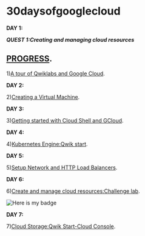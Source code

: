 # 30daysofgooglecloud
**DAY 1:**

***QUEST 1:Creating and managing cloud resources***
## [PROGRESS](https://google.qwiklabs.com/quests/120#).

1)[A tour of Qwiklabs and Google Cloud](https://google.qwiklabs.com/focuses/2794?parent=catalog).

**DAY 2:**

2)[Creating a Virtual Machine](https://google.qwiklabs.com/focuses/3563?parent=catalog).

**DAY 3:**

3)[Getting started with Cloud Shell and GCloud](https://google.qwiklabs.com/focuses/563?parent=catalog).

**DAY 4:**

4)[Kubernetes Engine:Qwik start](https://google.qwiklabs.com/focuses/878?parent=catalog).

**DAY 5:**

5)[Setup Network and HTTP Load Balancers](https://google.qwiklabs.com/focuses/12007?parent=catalog).

**DAY 6:**

6)[Create and manage cloud resources:Challenge lab](https://google.qwiklabs.com/focuses/10258?parent=catalog).

![Here is my badge](https://res.cloudinary.com/practicaldev/image/fetch/s--7rOakUjH--/c_limit%2Cf_auto%2Cfl_progressive%2Cq_auto%2Cw_880/https://dev-to-uploads.s3.amazonaws.com/i/y2ix1hmiwaqp9gq4pcqh.png)

**DAY 7:**

7)[Cloud Storage:Qwik Start-Cloud Console](https://google.qwiklabs.com/focuses/1760?parent=catalog).
